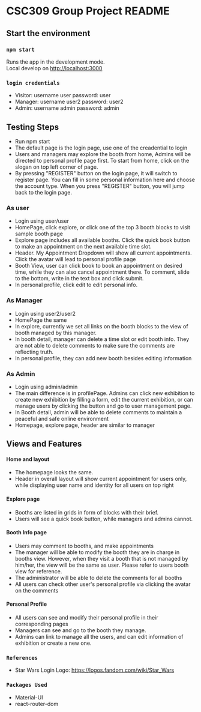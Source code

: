 # CSC309 Group Project README


## Start the environment

### `npm start`

Runs the app in the development mode.\
Local develop on [http://localhost:3000](http://localhost:3000)

### `login credentials`
- Visitor: 
username user
password: user 
- Manager: 
username user2
password: user2
- Admin: 
username admin
password: admin

## Testing Steps
- Run npm start
- The default page is the login page, use one of the creadential to login
- Users and managers may explore the booth from home, Admins will be directed to personal profile page first. 
To start from home, click on the slogan on top left corner of page.
- By pressing "REGISTER" button on the login page, it will switch to register page. You can fill in some personal information here and choose the account type. When you press "REGISTER" button, you will jump back to the login page.

### As user
- Login using user/user
- HomePage, click explore, or click one of the top 3 booth blocks to visit sample booth page
- Explore page includes all available booths. Click the quick book button to make an appointment on the next available time slot.
- Header. My Appointment Dropdown will show all current appointments. Click the avatar will lead to personal profile page
- Booth View, user can click book to book an appointment on desired time, while they can also cancel appointment there.
To comment, slide to the bottom, write in the text box and click submit. 
- In personal profile, click edit to edit personal info.

### As Manager
- Login using user2/user2
- HomePage the same
- In explore, currently we set all links on the booth blocks to the view of booth managed by this manager.
- In booth detail, manager can delete a time slot or edit booth info. They are not able to delete comments to make sure the comments are reflecting truth.
- In personal profile, they can add new booth besides editing information

### As Admin
- Login using admin/admin
- The main difference is in profilePage. Admins can click new exhibition to create new exhibition by filling a form,
edit the current exhibition, or can manage users by clicking the button and go to user management page.
- In Booth detail, admin will be able to delete comments to maintain a peaceful and safe online environment
- Homepage, explore page, header are similar to manager


## Views and Features

#### Home and layout
- The homepage looks the same.
- Header in overall layout will show current appointment for users only, 
while displaying user name and identity for all users on top right

#### Explore page
- Booths are listed in grids in form of blocks with their brief. 
- Users will see a quick book button, while managers and admins cannot.

#### Booth Info page
- Users may comment to booths, and make appointments
- The manager will be able to modify the booth they are in charge in booths view. 
However, when they visit a booth that is not managed by him/her, the view will be the same as user.
Please refer to users booth view for reference.
- The administrator will be able to delete the comments for all booths
- All users can check other user's personal profile via clicking the avatar on the comments

#### Personal Profile
- All users can see and modify their personal profile in their corresponding pages
- Managers can see and go to the booth they manage.
- Admins can link to manage all the users, and can edit information of exhibition or create a new one.

### `References`
- Star Wars Login Logo: https://logos.fandom.com/wiki/Star_Wars

### `Packages Used`
- Material-UI
- react-router-dom

